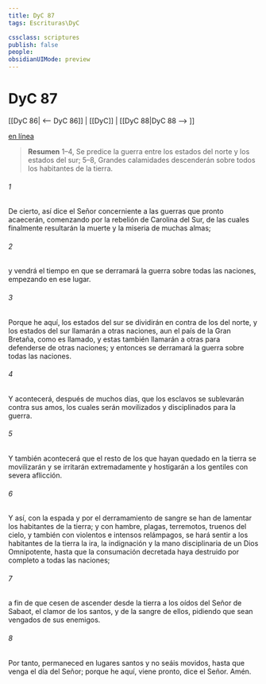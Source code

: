 ```yaml
---
title: DyC 87
tags: Escrituras\DyC

cssclass: scriptures
publish: false
people:
obsidianUIMode: preview
---
```


# DyC 87
[[DyC 86| <-- DyC 86]] | [[DyC]] | [[DyC 88|DyC 88 --> ]]

[en línea](https://churchofjesuschrist.org/study/scriptures/dc-testament/dc/87?lang=spa)

> __Resumen__
1–4, Se predice la guerra entre los estados del norte y los estados del sur; 5–8, Grandes calamidades descenderán sobre todos los habitantes de la tierra.

###### 1 
De cierto, así dice el Señor concerniente a las guerras que pronto acaecerán, comenzando por la rebelión de Carolina del Sur, de las cuales finalmente resultarán la muerte y la miseria de muchas almas;

###### 2 
y vendrá el tiempo en que se derramará la guerra sobre todas las naciones, empezando en ese lugar.

###### 3 
Porque he aquí, los estados del sur se dividirán en contra de los del norte, y los estados del sur llamarán a otras naciones, aun el país de la Gran Bretaña, como es llamado, y estas también llamarán a otras para defenderse de otras naciones; y entonces se derramará la guerra sobre todas las naciones.

###### 4 
Y acontecerá, después de muchos días, que los esclavos se sublevarán contra sus amos, los cuales serán movilizados y disciplinados para la guerra.

###### 5 
Y también acontecerá que el resto de los que hayan quedado en la tierra se movilizarán y se irritarán extremadamente y hostigarán a los gentiles con severa aflicción.

###### 6 
Y así, con la espada y por el derramamiento de sangre se han de lamentar los habitantes de la tierra; y con hambre, plagas, terremotos, truenos del cielo, y también con violentos e intensos relámpagos, se hará sentir a los habitantes de la tierra la ira, la indignación y la mano disciplinaria de un Dios Omnipotente, hasta que la consumación decretada haya destruido por completo a todas las naciones;

###### 7 
a fin de que cesen de ascender desde la tierra a los oídos del Señor de Sabaot, el clamor de los santos, y de la sangre de ellos, pidiendo que sean vengados de sus enemigos.

###### 8 
Por tanto, permaneced en lugares santos y no seáis movidos, hasta que venga el día del Señor; porque he aquí, viene pronto, dice el Señor. Amén.

